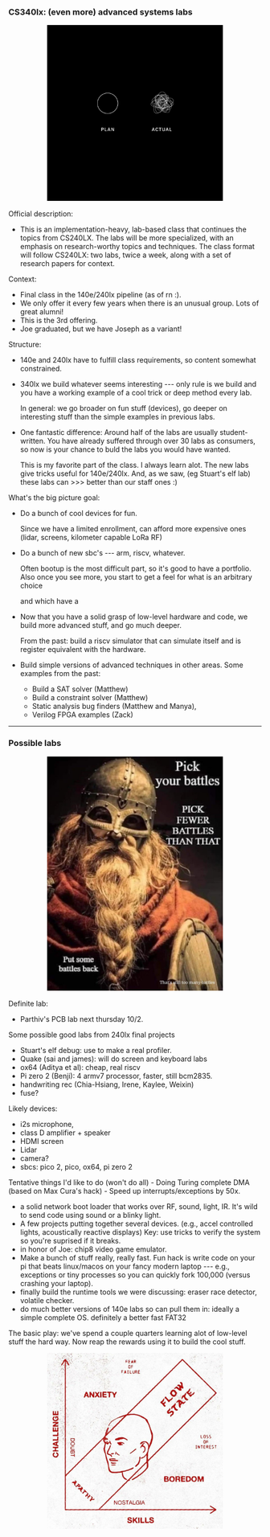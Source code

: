 ### CS340lx: (even more) advanced systems labs

<p align="center">
  <img src="labs/lab-memes/plan.png" width="350" />
</p>

Official description:
  - This is an implementation-heavy, lab-based class that continues the
    topics from CS240LX. The labs will be more specialized, with an emphasis
    on research-worthy topics and techniques. The class format will follow
    CS240LX: two labs, twice a week, along with a set of research papers
    for context.

Context:
 - Final class in the 140e/240lx pipeline (as of rn :).
 - We only offer it every few years when there is an unusual 
   group.  Lots of great alumni!
 - This is the 3rd offering.
 - Joe graduated, but we have Joseph as a variant!

Structure:
 - 140e and 240lx have to fulfill class requirements, so content somewhat
   constrained.  
 - 340lx we build whatever seems interesting --- only rule is we build and
   you have a working example of a cool trick or deep method every lab.

   In general: we go broader on fun stuff (devices), go deeper on
   interesting stuff than the simple examples in previous labs.  
 - One fantastic difference: Around half of the labs are usually
   student-written.  You have already suffered through over 30 labs
   as consumers, so now is your chance to buld the labs you would have 
   wanted.  

   This is my favorite part of the class.  I always learn alot.  The new
   labs give tricks useful for 140e/240lx.  And, as we saw, (eg Stuart's
   elf lab) these labs can >>> better than our staff ones :)

What's the big picture goal: 
 - Do a bunch of cool devices for fun.  

   Since we have a limited enrollment, can afford more expensive ones
   (lidar, screens, kilometer capable LoRa RF)

 - Do a bunch of new sbc's --- arm, riscv, whatever.  

   Often bootup is
   the most difficult part, so it's good to have a portfolio.  Also once
   you see more, you start to get a feel for what is an arbitrary choice

   and which have a
 - Now that you have a solid grasp of low-level hardware and code, we 
   build more advanced stuff, and go much deeper.    

   From the past: build a riscv simulator that can simulate itself and
   is register equivalent with the hardware.

 - Build simple versions of advanced techniques in other areas.
   Some examples from the past:
     - Build a SAT solver (Matthew)
     - Build a constraint solver (Matthew)
     - Static analysis bug finders (Matthew and Manya),
     - Verilog FPGA examples (Zack)

-------------------------------------------------------------------
### Possible labs

<p align="center">
  <img src="labs/lab-memes/battle-bot.jpg" width="350" />
</p>

Definite lab:
 - Parthiv's PCB lab next thursday 10/2.

Some possible good labs from 240lx final projects

 - Stuart's elf debug: use to make a real profiler.
 - Quake (sai and james): will do screen and keyboard labs
 - ox64 (Aditya et al): cheap, real riscv
 - Pi zero 2 (Benji): 4 armv7 processor, faster, still bcm2835.
 - handwriting rec (Chia-Hsiang, Irene, Kaylee, Weixin)
 - fuse?

Likely devices:
  - i2s microphone, 
  - class D amplifier + speaker
  - HDMI screen
  - Lidar
  - camera?
  - sbcs: pico 2, pico, ox64, pi zero 2

Tentative things I'd like to do (won't do all)
     - Doing Turing complete DMA (based on Max Cura's hack) - Speed up
     interrupts/exceptions by 50x.
  - a solid network boot loader that works over RF, sound, light, IR.
    It's wild to send code using sound or a blinky light.
  - A few projects putting together several devices.
    (e.g., accel controlled lights, acoustically reactive displays)
    Key: use tricks to verify the system so you're suprised if it breaks.
  - in honor of Joe: chip8 video game emulator.
  - Make a bunch of stuff really, really fast.  Fun hack is write code
    on your pi that beats
    linux/macos on your fancy modern laptop --- e.g., exceptions or 
    tiny processes so you can quickly fork 100,000 (versus crashing 
    your laptop).
  - finally build the runtime tools we were discussing: eraser race detector, 
    volatile checker.
  - do much better versions of 140e labs so can pull them in: ideally
    a simple complete OS.  definitely a better fast FAT32

The basic play: we've spend a couple quarters learning alot of low-level
stuff the hard way.  Now reap the rewards using it to build the cool
stuff.


<p align="center">
  <img src="labs/lab-memes/adhd-tetris.jpg" width="350" />
</p>

